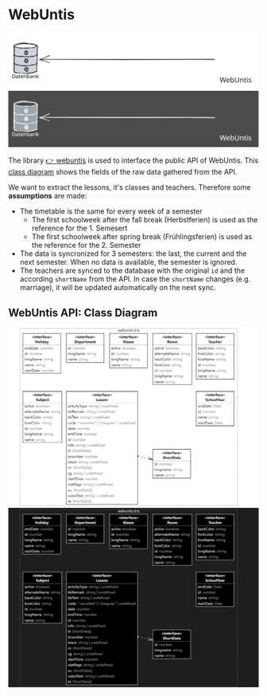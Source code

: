 # WebUntis

![Webuntis](images/webuntis-db-light.svg#gh-light-mode-only)![Webuntis](images/webuntis-db-dark.svg#gh-dark-mode-only)

The library [👉 webuntis](https://www.npmjs.com/package/webuntis) is used to interface the public API of WebUntis. This [class diagram](#webuntis-api-class-diagram) shows the fields of the raw data gathered from the API.

We want to extract the lessons, it's classes and teachers. Therefore some **assumptions** are made:
- The timetable is the same for every week of a semester
  - The first schoolweek after the fall break (Herbstferien) is used as the reference for the 1. Semesert
  - The first schoolweek after spring break (Frühlingsferien) is used as the reference for the 2. Semester
- The data is syncronized for 3 semesters: the last, the current and the next semester. When no data is available, the semester is ignored.
- The teachers are synced to the database with the original `id` and the according `shortName` from the API. In case the `shortName` changes (e.g. marriage), it will be updated automatically on the next sync.

## WebUntis API: Class Diagram

![Webuntis](images/classdiagram-light.png#gh-light-mode-only)![Webuntis](images/classdiagram-dark.png#gh-dark-mode-only)
